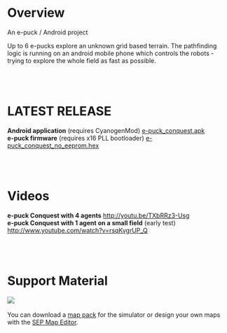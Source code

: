 # Overview #
An e-puck / Android project

Up to 6 e-pucks explore an unknown grid based terrain. The pathfinding logic is running on an android mobile phone which controls the robots - trying to explore the whole field as fast as possible.
<br />
<br />
<br />
<br />
# LATEST RELEASE #
**Android application** (requires CyanogenMod)  [e-puck\_conquest.apk](http://sep-its-2010.googlecode.com/svn/trunk/android/bin/e-puck%20Conquest.apk)
<br />
**e-puck firmware** (requires x16 PLL bootloader) [e-puck\_conquest\_no\_eeprom.hex](http://sep-its-2010.googlecode.com/svn/trunk/e-puck/firmware/Release/ePuck%20SEP%20no_eeprom.hex)
<br />
<br />
<br />
<br />
# Videos #
**e-puck Conquest with 4 agents** http://youtu.be/TXbRRz3-Usg
<br />
**e-puck Conquest with 1 agent on a small field** (early test) http://www.youtube.com/watch?v=rsqKvgrUP_Q
<br />
<br />
<br />
<br />
# Support Material #
[![](http://sep-its-2010.googlecode.com/svn/trunk/Handbuch/Benutzerhandbuch.png)](http://sep-its-2010.googlecode.com/svn/trunk/Handbuch/Handbuch.pdf)
<br /><br />
You can download a [map pack](http://sep-its-2010.googlecode.com/svn/trunk/Simulator%20Map%20Editor/maps.zip) for the simulator or design your own maps with the [SEP Map Editor](http://sep-its-2010.googlecode.com/svn/trunk/Simulator%20Map%20Editor/SEP_Map_Editor.jar).